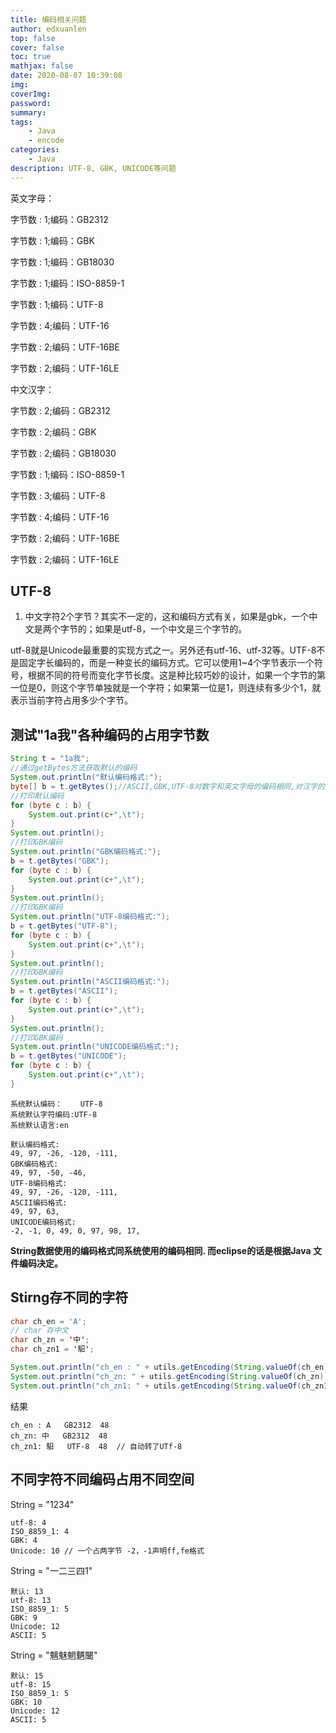 ```yaml
---
title: 编码相关问题
author: edxuanlen
top: false
cover: false
toc: true
mathjax: false
date: 2020-08-07 10:39:08
img:
coverImg:
password:
summary:
tags:
    - Java
    - encode
categories:
    - Java
description: UTF-8, GBK, UNICODE等问题
---
```


英文字母：

字节数 : 1;编码：GB2312

字节数 : 1;编码：GBK

字节数 : 1;编码：GB18030

字节数 : 1;编码：ISO-8859-1

字节数 : 1;编码：UTF-8

字节数 : 4;编码：UTF-16

字节数 : 2;编码：UTF-16BE

字节数 : 2;编码：UTF-16LE  

中文汉字：

字节数 : 2;编码：GB2312

字节数 : 2;编码：GBK

字节数 : 2;编码：GB18030

字节数 : 1;编码：ISO-8859-1

字节数 : 3;编码：UTF-8

字节数 : 4;编码：UTF-16

字节数 : 2;编码：UTF-16BE

字节数 : 2;编码：UTF-16LE

## UTF-8

1. 中文字符2个字节？其实不一定的，这和编码方式有关，如果是gbk，一个中文是两个字节的；如果是utf-8，一个中文是三个字节的。  

utf-8就是Unicode最重要的实现方式之一。另外还有utf-16、utf-32等。UTF-8不是固定字长编码的，而是一种变长的编码方式。它可以使用1~4个字节表示一个符号，根据不同的符号而变化字节长度。这是种比较巧妙的设计，如果一个字节的第一位是0，则这个字节单独就是一个字符；如果第一位是1，则连续有多少个1，就表示当前字符占用多少个字节。

## 测试"1a我"各种编码的占用字节数

```JAVA
String t = "1a我";
//通过getBytes方法获取默认的编码
System.out.println("默认编码格式:");
byte[] b = t.getBytes();//ASCII,GBK,UTF-8对数字和英文字母的编码相同,对汉字的编码不同,unicode的编码跟前面三项都不同
//打印默认编码
for (byte c : b) {
    System.out.print(c+",\t");
}
System.out.println();
//打印GBK编码
System.out.println("GBK编码格式:");
b = t.getBytes("GBK");
for (byte c : b) {
    System.out.print(c+",\t");
}
System.out.println();
//打印GBK编码
System.out.println("UTF-8编码格式:");
b = t.getBytes("UTF-8");
for (byte c : b) {
    System.out.print(c+",\t");
}
System.out.println();
//打印GBK编码
System.out.println("ASCII编码格式:");
b = t.getBytes("ASCII");
for (byte c : b) {
    System.out.print(c+",\t");
}
System.out.println();
//打印GBK编码
System.out.println("UNICODE编码格式:");
b = t.getBytes("UNICODE");
for (byte c : b) {
    System.out.print(c+",\t");
}
```

```text
系统默认编码：    UTF-8
系统默认字符编码:UTF-8
系统默认语言:en

默认编码格式:
49,	97,	-26, -120, -111,  
GBK编码格式:
49, 97, -50, -46,  
UTF-8编码格式:
49, 97, -26, -120, -111,  
ASCII编码格式:
49, 97, 63,  
UNICODE编码格式:
-2, -1, 0, 49, 0, 97, 98, 17,  
```

**String数据使用的编码格式同系统使用的编码相同. 而eclipse的话是根据Java 文件编码决定。**

## Stirng存不同的字符

```JAVA
char ch_en = 'A';
// char 存中文
char ch_zn = '中';
char ch_zn1 = '馹';

System.out.println("ch_en : " + utils.getEncoding(String.valueOf(ch_en)));
System.out.println("ch_zn: " + utils.getEncoding(String.valueOf(ch_zn)));
System.out.println("ch_zn1: " + utils.getEncoding(String.valueOf(ch_zn1)));
```

结果

```text
ch_en : A   GB2312  48
ch_zn: 中   GB2312  48
ch_zn1: 馹   UTF-8  48  // 自动转了UTf-8  
```

## 不同字符不同编码占用不同空间

String = "1234"

```text
utf-8: 4
ISO_8859_1: 4
GBK: 4
Unicode: 10 // 一个占两字节 -2，-1声明ff,fe格式
```

String = "一二三四1"

```text
默认: 13
utf-8: 13
ISO_8859_1: 5
GBK: 9
Unicode: 12
ASCII: 5
```

String = "魑魅魍魉闣"

```text
默认: 15
utf-8: 15
ISO_8859_1: 5
GBK: 10
Unicode: 12
ASCII: 5
```



